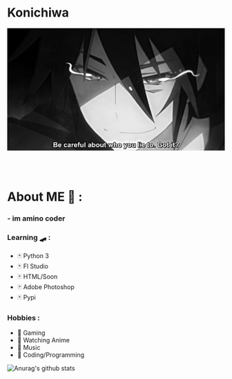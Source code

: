# Konichiwa
<div align="center">
<img hight="300" width="700" alt="GIF" align="center" src="https://github.com/LilZevi/LilZevi/blob/main/93195.gif">
</div>

</br>
</br>
</br>


# About ME 💬 :
### - im amino coder 
### Learning 🛹 :
- 🃏 Python 3 
- 🃏 Fl Studio
- 🃏 HTML/Soon
- 🃏 Adobe Photoshop
- 🃏 Pypi
### Hobbies : 
- 🎲 Gaming
- 🎲 Watching Anime
- 🎲 Music
- 🎲 Coding/Programming

![Anurag's github stats](https://github-readme-stats.vercel.app/api?username=LilZevi&show_icons=true&theme=dark)
